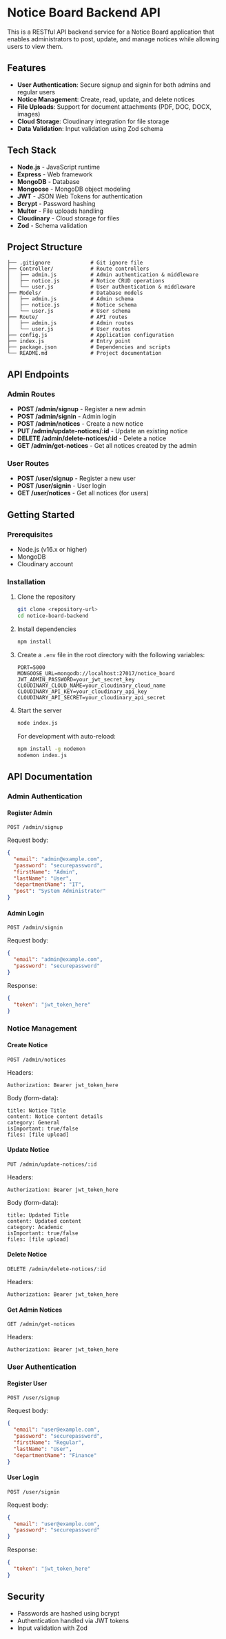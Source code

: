 # Notice Board Backend API

This is a RESTful API backend service for a Notice Board application that enables administrators to post, update, and manage notices while allowing users to view them.

## Features

- **User Authentication**: Secure signup and signin for both admins and regular users
- **Notice Management**: Create, read, update, and delete notices 
- **File Uploads**: Support for document attachments (PDF, DOC, DOCX, images)
- **Cloud Storage**: Cloudinary integration for file storage
- **Data Validation**: Input validation using Zod schema

## Tech Stack

- **Node.js** - JavaScript runtime
- **Express** - Web framework
- **MongoDB** - Database
- **Mongoose** - MongoDB object modeling
- **JWT** - JSON Web Tokens for authentication
- **Bcrypt** - Password hashing
- **Multer** - File uploads handling
- **Cloudinary** - Cloud storage for files
- **Zod** - Schema validation

## Project Structure

```
├── .gitignore             # Git ignore file
├── Controller/            # Route controllers
│   ├── admin.js           # Admin authentication & middleware
│   ├── notice.js          # Notice CRUD operations
│   └── user.js            # User authentication & middleware
├── Models/                # Database models
│   ├── admin.js           # Admin schema
│   ├── notice.js          # Notice schema
│   └── user.js            # User schema
├── Route/                 # API routes
│   ├── admin.js           # Admin routes
│   └── user.js            # User routes
├── config.js              # Application configuration
├── index.js               # Entry point
├── package.json           # Dependencies and scripts
└── README.md              # Project documentation
```

## API Endpoints

### Admin Routes

- **POST /admin/signup** - Register a new admin
- **POST /admin/signin** - Admin login
- **POST /admin/notices** - Create a new notice
- **PUT /admin/update-notices/:id** - Update an existing notice
- **DELETE /admin/delete-notices/:id** - Delete a notice
- **GET /admin/get-notices** - Get all notices created by the admin

### User Routes

- **POST /user/signup** - Register a new user
- **POST /user/signin** - User login
- **GET /user/notices** - Get all notices (for users)

## Getting Started

### Prerequisites

- Node.js (v16.x or higher)
- MongoDB
- Cloudinary account

### Installation

1. Clone the repository
   ```bash
   git clone <repository-url>
   cd notice-board-backend
   ```

2. Install dependencies
   ```bash
   npm install
   ```
   
3. Create a `.env` file in the root directory with the following variables:
   ```
   PORT=5000
   MONGOOSE_URL=mongodb://localhost:27017/notice_board
   JWT_ADMIN_PASSWORD=your_jwt_secret_key
   CLOUDINARY_CLOUD_NAME=your_cloudinary_cloud_name
   CLOUDINARY_API_KEY=your_cloudinary_api_key
   CLOUDINARY_API_SECRET=your_cloudinary_api_secret
   ```

4. Start the server
   ```bash
   node index.js
   ```
   
   For development with auto-reload:
   ```bash
   npm install -g nodemon
   nodemon index.js
   ```

## API Documentation

### Admin Authentication

#### Register Admin
```
POST /admin/signup
```
Request body:
```json
{
  "email": "admin@example.com",
  "password": "securepassword",
  "firstName": "Admin",
  "lastName": "User",
  "departmentName": "IT",
  "post": "System Administrator"
}
```

#### Admin Login
```
POST /admin/signin
```
Request body:
```json
{
  "email": "admin@example.com",
  "password": "securepassword"
}
```
Response:
```json
{
  "token": "jwt_token_here"
}
```

### Notice Management

#### Create Notice
```
POST /admin/notices
```
Headers:
```
Authorization: Bearer jwt_token_here
```
Body (form-data):
```
title: Notice Title
content: Notice content details
category: General
isImportant: true/false
files: [file upload]
```

#### Update Notice
```
PUT /admin/update-notices/:id
```
Headers:
```
Authorization: Bearer jwt_token_here
```
Body (form-data):
```
title: Updated Title
content: Updated content
category: Academic
isImportant: true/false
files: [file upload]
```

#### Delete Notice
```
DELETE /admin/delete-notices/:id
```
Headers:
```
Authorization: Bearer jwt_token_here
```

#### Get Admin Notices
```
GET /admin/get-notices
```
Headers:
```
Authorization: Bearer jwt_token_here
```

### User Authentication

#### Register User
```
POST /user/signup
```
Request body:
```json
{
  "email": "user@example.com",
  "password": "securepassword",
  "firstName": "Regular",
  "lastName": "User",
  "departmentName": "Finance"
}
```

#### User Login
```
POST /user/signin
```
Request body:
```json
{
  "email": "user@example.com",
  "password": "securepassword"
}
```
Response:
```json
{
  "token": "jwt_token_here"
}
```

## Security

- Passwords are hashed using bcrypt
- Authentication handled via JWT tokens
- Input validation with Zod